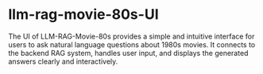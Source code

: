 # llm-rag-movie-80s-UI
The UI of LLM-RAG-Movie-80s provides a simple and intuitive interface for users to ask natural language questions about 1980s movies. It connects to the backend RAG system, handles user input, and displays the generated answers clearly and interactively.
